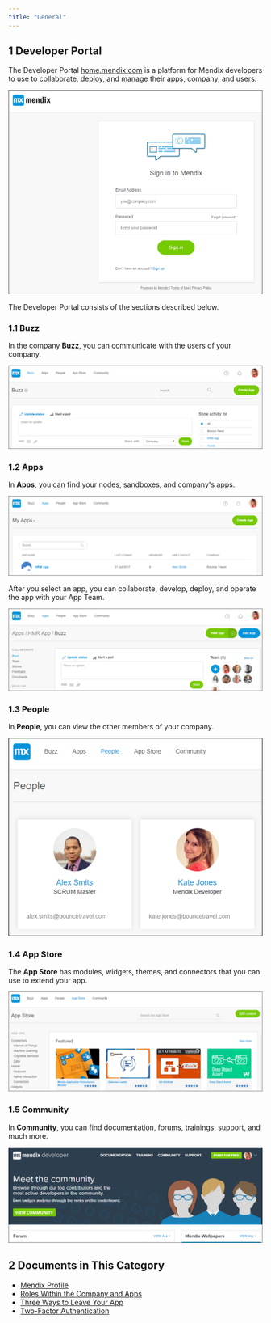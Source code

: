 ```yaml
---
title: "General"
---
```


## 1 Developer Portal

The Developer Portal [home.mendix.com](http://home.mendix.com) is a platform for Mendix developers to use to collaborate, deploy, and manage their apps, company, and users. 

  ![](attachments/developer-portal.png)

The Developer Portal consists of the sections described below.

### 1.1 Buzz

In the company **Buzz**, you can communicate with the users of your company.

![](attachments/developerportal-buzz.png)
  
### 1.2 Apps

In **Apps**, you can find your nodes, sandboxes, and company's apps.

![](attachments/developerportal-apps.png)

After you select an app, you can collaborate, develop, deploy, and operate the app with your App Team.

![](attachments/apps.png)
  
### 1.3 People

In **People**, you can view the other members of your company.

![](attachments/developerportal-people.png)
  
### 1.4 App Store

The **App Store** has modules, widgets, themes, and connectors that you can use to extend your app.

![](attachments/developerportal-appstore.png)
  
### 1.5 Community  

In **Community**, you can find documentation, forums, trainings, support, and much more.

![](attachments/developerportal-community.png)

## 2 Documents in This Category

* [Mendix Profile](mendixprofile)
* [Roles Within the Company and Apps](roles)
* [Three Ways to Leave Your App](leave-app)
* [Two-Factor Authentication](twofactor-authenticator)

